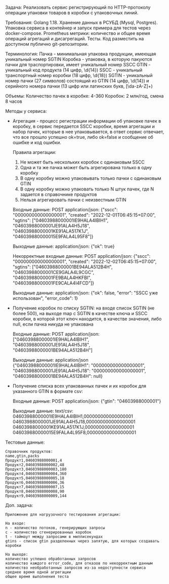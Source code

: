 Задача:
    Реализовать сервис регистрирующий по HTTP-протоколу операции упаковки товаров в коробки с упаковочных линий.

Требования:
    Golang 1.18.
    Хранение данных в РСУБД (Mysql, Postgres).
    Упаковка сервиса в контейнер и запуск примера для тестов через docker-compose.
    Prometheus метрики: количество и общее время операций агрегаций и дисагрегаций.
    Тесты.
    Код разместить на доступном публично git-репозитории.

Терминология:
    Пачка - минимальная упаковка продукции, имеющая уникальный номер SGTIN
    Коробка - упаковка, в которую пакуются пачки для траспортировки, имеет уникальный номер SSCC
    GTIN - уникальный код продукта (14 цифр, \d{14})
    SSCC - уникальный транспортный номер коробки (18 цифр, \d{18})
    SGTIN - уникальный номер пачки (27 символов) состоящий из GTIN (14 цифр, \d{14}) и серийного номера пачки (13 цифр или латинских букв, [\da-zA-Z]+)

Объемы:
    Количество пачек в коробке: 4-360
    Коробок: 2 млн/год, смена 8 часов
    
    
Методы у сервиса:

* Агрегация - процесс регистрации информации об упаковке пачек в коробку, в сервис передается SSCC коробки, время агрегации и набор пачек, которые в нее упаковывается, в ответ сервис отвечает, что все прошло успешно ok=true, либо ok=false и сообщение об ошибке и код ошибки.

    Правила агрегации:
    1. Не может быть нескольких коробок с одинаковым SSCC
    2. Одна и та же пачка может быть агрегирована только в одну коробку
    3. В одну коробку можно упаковывать только пачки с одинаковым GTIN
    4. В одну коробку можно упаковать только N штук пачек, где N задается в справочнике продуктов
    5. Нельзя агрегировать пачки с неизвестным GTIN

    Входные данные:
    POST application/json:
    {"sscc": "000000000000000001", "created": "2022-12-01T06:45:15+07:00", "sgtins": ["04603988000001IE9HALA4IBIH1", "04603988000001JE91ALA4H5J18", "04603988000001KE91ALA517K1J", "046039880000015E9FALA4L95F8"]}

    Выходные данные:
    application/json:
    {"ok": true}

    Некорректные входные данные:
    POST application/json:
    {"sscc": "000000000000000001", "created": "2022-12-02T06:45:15+07:00", "sgtins": ["04603988000001BE94ALA512B4H", "04603988000001CE9GALA4L9CGC", "04603988000001FE9BALA4HKFBI", "04603988000001FE9CALA4I4FCD"]}

    Выходные данные:
    application/json:
    {"ok": false, "error": "SSCC уже использован", "error_code": 1}

* Получение коробок по списку SGTIN: на входе список SGTIN (не более 500), на выходе map с SGTIN в качестве ключа и SSCC коробки, в которой этот ключ находится,  в качестве значения, либо null, если пачка никуда не упакована

    Входные данные:
    POST application/json:
    ["04603988000001IE9HALA4IBIH1", "04603988000001JE91ALA4H5J18", "04603988000001BE94ALA512B4H"]

    Выходные данные:
    application/json
    {"04603988000001IE9HALA4IBIH1": "000000000000000001", "04603988000001JE91ALA4H5J18": "000000000000000001", "04603988000001BE94ALA512B4H": null}


* Получение списка всех упакованных пачек и их коробок для указанного GTIN в формате csv:
    
    Входные данные:
    POST application/json:
    {"gtin": "04603988000001"}
    
    Выходные данные:
    text/csv:
    04603988000001IE9HALA4IBIH1,000000000000000001
    04603988000001JE91ALA4H5J18,000000000000000001
    04603988000001KE91ALA517K1J,000000000000000001 
    046039880000015E9FALA4L95F8,000000000000000001

Тестовые данные:

    Справочник продуктов:
    name,gtin,packs
    Продукт1,04603988000001,4
    Продукт2,04603988000002,48
    Продукт3,04603988000003,180
    Продукт4,04603988000004,360
    Продукт5,04603988000005,18
    Продукт6,04603988000006,36
    Продукт7,04603988000007,15
    Продукт8,04603988000008,90
    Продукт9,04603988000009,144

Доп. задача:

    Приложение для нагрузочного тестирования агрегации:
    
    На входе:
    n - количество потоков, генерирующих запросы
    c - количество сгенерированных коробок
    t - таймаут между запросами в миллисекундах
    gtins - список gtin разделенных через запятую, для которых создавать коробки

    На выходе: 
    количество успешно обработанных запросов
    количество каждого error_code, для отказов по некорректным данным
    количество необработанных запросов из-за недоступности сервиса
    среднее время одной агрегации
    общее время выполнения теста


